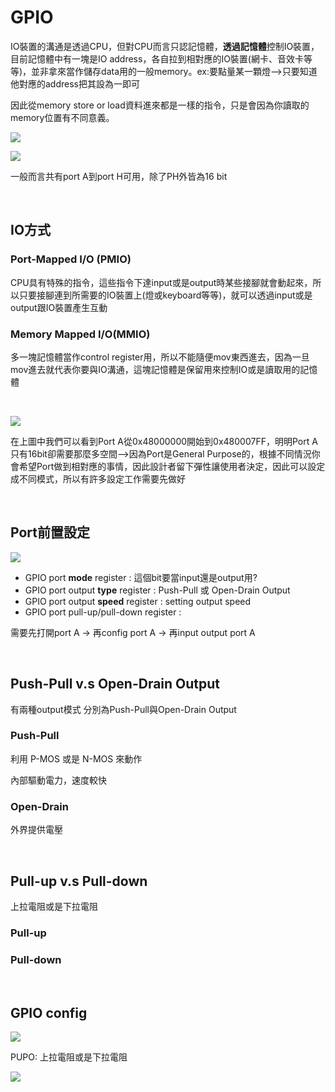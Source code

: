 # GPIO

IO裝置的溝通是透過CPU，但對CPU而言只認記憶體，**透過記憶體**控制IO裝置，目前記憶體中有一塊是IO address，各自拉到相對應的IO裝置(網卡、音效卡等等)，並非拿來當作儲存data用的一般memory。ex:要點量某一顆燈-->只要知道他對應的address把其設為一即可

因此從memory store or load資料進來都是一樣的指令，只是會因為你讀取的memory位置有不同意義。

![](https://i.imgur.com/NVumdxM.png)

![](https://i.imgur.com/ruKdFDA.png)

一般而言共有port  A到port H可用，除了PH外皆為16 bit

<br>

## IO方式

### Port-Mapped I/O (PMIO)

CPU具有特殊的指令，這些指令下達input或是output時某些接腳就會動起來，所以只要接腳連到所需要的IO裝置上(燈或keyboard等等)，就可以透過input或是output跟IO裝置產生互動

### Memory Mapped I/O(MMIO)

多一塊記憶體當作control register用，所以不能隨便mov東西進去，因為一旦mov進去就代表你要與IO溝通，這塊記憶體是保留用來控制IO或是讀取用的記憶體

<br>

![](https://i.imgur.com/D5VkQGo.png)

在上圖中我們可以看到Port A從0x48000000開始到0x480007FF，明明Port A只有16bit卻需要那麼多空間-->因為Port是General Purpose的，根據不同情況你會希望Port做到相對應的事情，因此設計者留下彈性讓使用者決定，因此可以設定成不同模式，所以有許多設定工作需要先做好

<br>

## Port前置設定

![](https://i.imgur.com/q7gQyJb.png)

- GPIO port **mode** register : 這個bit要當input還是output用?
- GPIO port output **type** register :  Push-Pull 或 Open-Drain Output
- GPIO port output **speed** register : setting output speed
- GPIO port pull-up/pull-down register :  

需要先打開port A -> 再config port A -> 再input output port A

<br>

 ## Push-Pull v.s Open-Drain Output
 
 有兩種output模式 分別為Push-Pull與Open-Drain Output
 
 ### Push-Pull
 
利用 P-MOS 或是 N-MOS 來動作

內部驅動電力，速度較快

 ### Open-Drain
 
 外界提供電壓
 
 <br>
 
 ## Pull-up v.s Pull-down
 
 上拉電阻或是下拉電阻
 
 ### Pull-up
 
 
 ### Pull-down
 
 <br>
 
 ## GPIO config
 
 ![](https://i.imgur.com/H0WhlbW.png)

PUPO: 上拉電阻或是下拉電阻

![](https://i.imgur.com/Ruem7TC.png)
